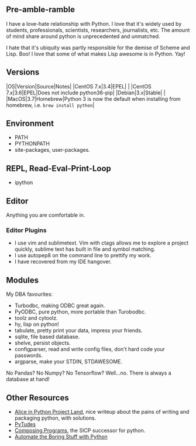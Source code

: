 ## Pre-amble-ramble
I have a love-hate relationship with Python.
I love that it's widely used by students, professionals, scientists, researchers, journalists, etc.
The amount of mind share around python is unprecedented and unmatched.

I hate that it's ubiquity was partly responsible for the demise of Scheme and Lisp. Boo!
I love that some of what makes Lisp awesome is in Python. Yay!

## Versions
|OS|Version|Source|Notes|
|CentOS 7.x|3.4|EPEL| |
|CentOS 7.x|3.6|EPEL|Does not include python36-pip|
|Debian|3.x|Stable| |
|MacOS|3.7|Homebrew|Python 3 is now the default when installing from homebrew, i.e. ```brew install python```|

## Environment
* PATH
* PYTHONPATH
* site-packages, user-packages.

## REPL, Read-Eval-Print-Loop
* ipython

## Editor
Anything you are comfortable in. 

### Editor Plugins
* I use vim and sublimetext. Vim with ctags allows me to explore a project quickly, sublime text has built in file and symbol matching.
* I use autopep8 on the command line to prettify my work.
* I have recovered from my IDE hangover.

## Modules
My DBA favourites:
* Turbodbc, making ODBC great again.
* PyODBC, pure python, more portable than Turobodbc.
* toolz and cytoolz.
* hy, lisp on python!
* tabulate, pretty print your data, impress your friends.
* sqlite, file based database.
* shelve, persist objects.
* configparser, read and write config files, don't hard code your passwords.
* argparse, make your STDIN, STDAWESOME.

No Pandas? No Numpy? No Tensorflow? Well...no. There is always a database at hand!


## Other Resources
* [Alice in Python Project Land](http://veekaybee.github.io/2017/09/26/python-packaging/?utm_source=mybridge&utm_medium=blog&utm_campaign=read_more), nice writeup about the pains of writing and packaging python, with solutions.
* [PyTudes](https://github.com/norvig/pytudes)
* [Composing Programs](http://www.composingprograms.com), the SICP successor for python.
* [Automate the Boring Stuff with Python](https://automatetheboringstuff.com)
